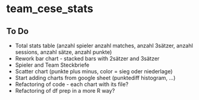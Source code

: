 # team_cese_stats
## To Do
* Total stats table (anzahl spieler anzahl matches, anzahl 3sätzer, anzahl sessions, anzahl sätze, anzahl punkte)
* Rework bar chart - stacked bars with 2sätzer and 3sätzer
* Spieler and Team Steckbriefe
* Scatter chart (punkte plus minus, color = sieg oder niederlage)
* Start adding charts from google sheet (punktediff histogram, ...)
* Refactoring of code - each chart with its file?
* Refactoring of df prep in a more R way?

